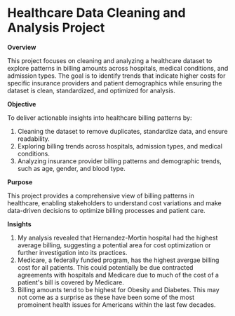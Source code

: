 # Healthcare Data Cleaning and Analysis Project
**Overview**

This project focuses on cleaning and analyzing a healthcare dataset to explore patterns in billing amounts across hospitals, medical conditions, and admission types. The goal is to identify trends that indicate higher costs for specific insurance providers and patient demographics while ensuring the dataset is clean, standardized, and optimized for analysis.

**Objective**

To deliver actionable insights into healthcare billing patterns by:

  1. Cleaning the dataset to remove duplicates, standardize data, and ensure readability.
  2. Exploring billing trends across hospitals, admission types, and medical conditions.
  3. Analyzing insurance provider billing patterns and demographic trends, such as age, gender, and blood type.

**Purpose**

This project provides a comprehensive view of billing patterns in healthcare, enabling stakeholders to understand cost variations and make data-driven decisions to optimize billing processes and patient care.

**Insights**

  1. My analysis revealed that Hernandez-Mortin hospital had the highest average billing, suggesting a potential area for cost optimization or further investigation into its practices.
  2. Medicare, a federally funded program, has the highest avergae billing cost for all patients. This could potentially be due contracted agreements with hospitals and Medicare due to much of the cost of a patient's bill is covered by Medicare.
  3. Billing amounts tend to be highest for Obesity and Diabetes. This may not come as a surprise as these have been some of the most promoinent health issues for Americans within the last few decades. 
